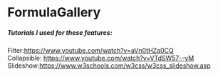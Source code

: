 # FormulaGallery

##### Tutorials I used for these features:
Filter:https://www.youtube.com/watch?v=aVn0tHZa0CQ <br/>
Collapsible: https://www.youtube.com/watch?v=VTdSW57--yM <br/>
Slideshow:https://www.w3schools.com/w3css/w3css_slideshow.asp

